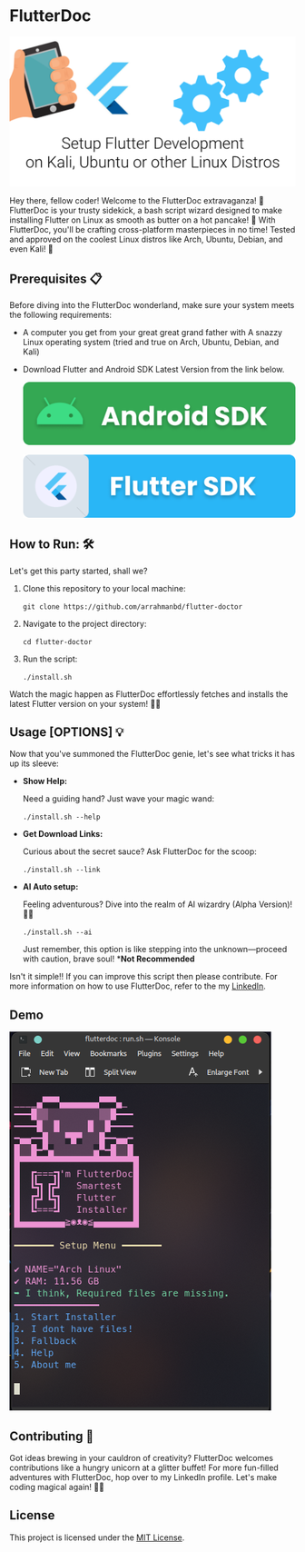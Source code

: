 FlutterDoc
==========

![FlutterDoctor](assets/setup.png)

Hey there, fellow coder! Welcome to the FlutterDoc extravaganza! 🎉 FlutterDoc is your trusty sidekick, a bash script wizard designed to make installing Flutter on Linux as smooth as butter on a hot pancake! 🥞 With FlutterDoc, you'll be crafting cross-platform masterpieces in no time! Tested and approved on the coolest Linux distros like Arch, Ubuntu, Debian, and even Kali! 🐧

Prerequisites 📋
-------------


Before diving into the FlutterDoc wonderland, make sure your system meets the following requirements:

*  A computer you get from your great great grand father with A snazzy Linux operating system (tried and true on Arch, Ubuntu, Debian, and Kali)
*  Download Flutter and Android SDK Latest Version from the link below.

    [![FlutterDoctor](assets/android_sdk.png)](https://github.com/arrahmanbd/flutter-doctor/releases/download/sdk_linux_v.1.0/Sdk.tar.xz)

    [![FlutterDoctor](assets/flutter_sdk.png)](https://docs.flutter.dev/release/archive?tab=linux)


How to Run: 🛠️
------------

Let's get this party started, shall we?


1.  Clone this repository to your local machine:
    
    `git clone https://github.com/arrahmanbd/flutter-doctor`
    
2.  Navigate to the project directory:
    
    `cd flutter-doctor`
    
3.  Run the script:
    
    `./install.sh`
    
Watch the magic happen as FlutterDoc effortlessly fetches and installs the latest Flutter version on your system! 🎩✨
    

Usage [OPTIONS] 💡
-----

Now that you've summoned the FlutterDoc genie, let's see what tricks it has up its sleeve:

*   **Show Help:**
    
    Need a guiding hand? Just wave your magic wand:
    
    `./install.sh --help`
    
*   **Get Download Links:**
  
    Curious about the secret sauce? Ask FlutterDoc for the scoop:
    
    `./install.sh --link`
    
*   **AI Auto setup:**
    
     Feeling adventurous? Dive into the realm of AI wizardry (Alpha Version)! 🤖✨
    
    `./install.sh --ai`
    
    Just remember, this option is like stepping into the unknown—proceed with caution, brave soul!  ***Not Recommended**
    

Isn't it simple!! If you can improve this script then please contribute. For more information on how to use FlutterDoc, refer to the my [LinkedIn](https://linkedin.com/in/arrahmanbd).

Demo
-----------

![Script execution](assets/bannar.png)

Contributing 🎁
------------

Got ideas brewing in your cauldron of creativity? FlutterDoc welcomes contributions like a hungry unicorn at a glitter buffet! For more fun-filled adventures with FlutterDoc, hop over to my LinkedIn profile. Let's make coding magical again! 🦄✨

License
-------

This project is licensed under the [MIT License](LICENSE).